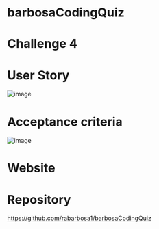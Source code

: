 # barbosaCodingQuiz

# Challenge 4

# User Story

![image](https://user-images.githubusercontent.com/115849626/205535721-c939a092-83ac-48a8-b7c7-356303611fed.png)

# Acceptance criteria

![image](https://user-images.githubusercontent.com/115849626/205535763-cc7f28ea-e201-4009-a6d4-9410d6d4830f.png)


# Website


# Repository
https://github.com/rabarbosa1/barbosaCodingQuiz


